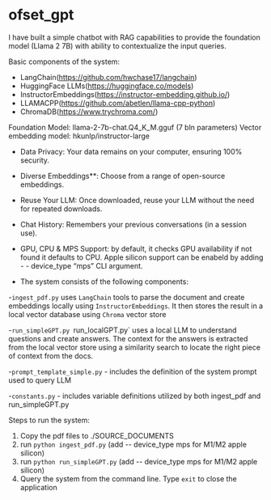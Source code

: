 # ofset_gpt
I have built a simple chatbot with RAG capabilities to provide the foundation model (Llama 2 7B) with ability to contextualize the input queries. 

Basic components of the system:
- LangChain(https://github.com/hwchase17/langchain)
- HuggingFace LLMs(https://huggingface.co/models)
- InstructorEmbeddings(https://instructor-embedding.github.io/)
- LLAMACPP(https://github.com/abetlen/llama-cpp-python)
- ChromaDB(https://www.trychroma.com/)

Foundation Model: llama-2-7b-chat.Q4_K_M.gguf (7 bln parameters)
Vector embedding model: hkunlp/instructor-large

- Data Privacy: Your data remains on your computer, ensuring 100% security.
- Diverse Embeddings**: Choose from a range of open-source embeddings.
- Reuse Your LLM: Once downloaded, reuse your LLM without the need for repeated downloads.
- Chat History: Remembers your previous conversations (in a session use).
- GPU, CPU & MPS Support: by default, it checks GPU availability if not found it defaults to CPU. Apple silicon support can be enabeld by adding - - device_type “mps” CLI argument.

- The system consists of the following components:

-`ingest_pdf.py` uses `LangChain` tools to parse the document and create embeddings locally 
using `InstructorEmbeddings`. It then stores the result in a local vector database using `Chroma` vector store

-`run_simpleGPT.py `run_localGPT.py` uses a local LLM to understand questions and create answers. The context for the answers
 is extracted from the local vector store using a similarity search to locate the right piece of context from the docs.

-`prompt_template_simple.py` -  includes the definition of the system prompt used to query LLM

-`constants.py` - includes variable definitions utilized by both ingest_pdf and run_simpleGPT.py

Steps to run the system:

1. Copy the pdf files to ./SOURCE_DOCUMENTS
2. run `python ingest_pdf.py` (add -- device_type mps for M1/M2 apple silicon)
3. run `python run_simpleGPT.py` (add -- device_type mps for M1/M2 apple silicon)
4. Query the system from the command line. Type `exit` to close the application 
